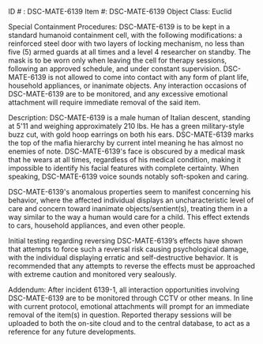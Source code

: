 ID # : DSC-MATE-6139
Item #: DSC-MATE-6139
Object Class: Euclid

Special Containment Procedures:
DSC-MATE-6139 is to be kept in a standard humanoid containment cell, with the following modifications: a reinforced steel door with two layers of locking mechanism, no less than five (5) armed guards at all times and a level 4 researcher on standby. The mask is to be worn only when leaving the cell for therapy sessions, following an approved schedule, and under constant supervision. DSC-MATE-6139 is not allowed to come into contact with any form of plant life, household appliances, or inanimate objects. Any interaction occasions of DSC-MATE-6139 are to be monitored, and any excessive emotional attachment will require immediate removal of the said item.

Description:
DSC-MATE-6139 is a male human of Italian descent, standing at 5'11 and weighing approximately 210 lbs. He has a green military-style buzz cut, with gold hoop earrings on both his ears. DSC-MATE-6139 marks the top of the mafia hierarchy by current intel meaning he has almost no enemies of note. DSC-MATE-6139's face is obscured by a medical mask that he wears at all times, regardless of his medical condition, making it impossible to identify his facial features with complete certainty. When speaking, DSC-MATE-6139 voice sounds notably soft-spoken and caring.

DSC-MATE-6139's anomalous properties seem to manifest concerning his behavior, where the affected individual displays an uncharacteristic level of care and concern toward inanimate objects/sentient(s), treating them in a way similar to the way a human would care for a child. This effect extends to cars, household appliances, and even other people.

Initial testing regarding reversing DSC-MATE-6139’s effects have shown that attempts to force such a reversal risk causing psychological damage, with the individual displaying erratic and self-destructive behavior. It is recommended that any attempts to reverse the effects must be approached with extreme caution and monitored very sealously.

Addendum:
After incident 6139-1, all interaction opportunities involving DSC-MATE-6139 are to be monitored through CCTV or other means. In line with current protocol, emotional attachments will prompt for an immediate removal of the item(s) in question. Reported therapy sessions will be uploaded to both the on-site cloud and to the central database, to act as a reference for any future developments.